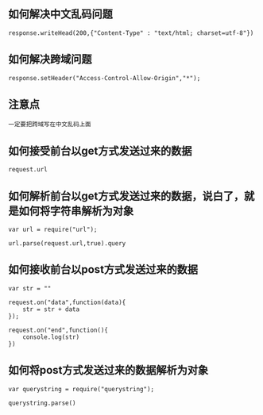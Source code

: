 ## 如何解决中文乱码问题

    response.writeHead(200,{"Content-Type" : "text/html; charset=utf-8"})

## 如何解决跨域问题

    response.setHeader("Access-Control-Allow-Origin","*");

## 注意点

    一定要把跨域写在中文乱码上面

## 如何接受前台以get方式发送过来的数据
    
    request.url
    
## 如何解析前台以get方式发送过来的数据，说白了，就是如何将字符串解析为对象

    var url = require("url");
    
    url.parse(request.url,true).query

## 如何接收前台以post方式发送过来的数据
    
    var str = ""
    
    request.on("data",function(data){
        str = str + data
    });
    
    request.on("end",function(){
        console.log(str)
    })
    
## 如何将post方式发送过来的数据解析为对象

    var querystring = require("querystring");
    
    querystring.parse()